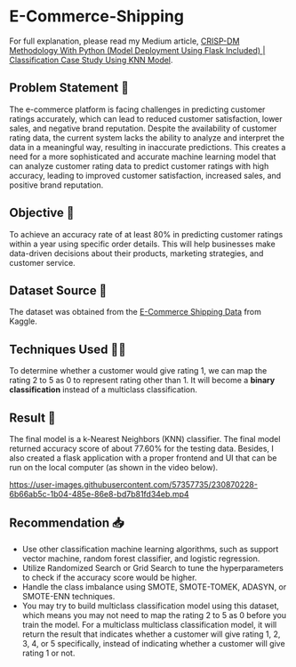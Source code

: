 # E-Commerce-Shipping
For full explanation, please read my Medium article, <a href="https://jadangpooiling.medium.com/crisp-dm-methodology-with-python-model-deployment-using-flask-included-classification-case-33b9e184f4e7">CRISP-DM Methodology With Python (Model Deployment Using Flask Included) | Classification Case Study Using KNN Model</a>.

## Problem Statement 🤩
The e-commerce platform is facing challenges in predicting customer ratings accurately, which can lead to reduced customer satisfaction, lower sales, and negative brand reputation. Despite the availability of customer rating data, the current system lacks the ability to analyze and interpret the data in a meaningful way, resulting in inaccurate predictions. This creates a need for a more sophisticated and accurate machine learning model that can analyze customer rating data to predict customer ratings with high accuracy, leading to improved customer satisfaction, increased sales, and positive brand reputation.

## Objective 🤔
To achieve an accuracy rate of at least 80% in predicting customer ratings within a year using specific order details. This will help businesses make data-driven decisions about their products, marketing strategies, and customer service.

## Dataset Source 📅
The dataset was obtained from the <a href ="https://www.kaggle.com/datasets/prachi13/customer-analytics">E-Commerce Shipping Data</a> from Kaggle. 

## Techniques Used 🕵️‍♀️
To determine whether a customer would give rating 1, we can map the rating 2 to 5 as 0 to represent rating other than 1. It will become a <b>binary classification</b>  instead of a multiclass classification. 

## Result 🔎
The final model is a k-Nearest Neighbors (KNN) classifier. The final model returned accuracy score of about 77.60% for the testing data. Besides, I also created a flask application with a proper frontend and UI that can be run on the local computer (as shown in the video below).


https://user-images.githubusercontent.com/57357735/230870228-6b66ab5c-1b04-485e-86e8-bd7b81fd34eb.mp4


## Recommendation 📥
* Use other classification machine learning algorithms, such as support vector machine, random forest classifier, and logistic regression. 
* Utilize Randomized Search or Grid Search to tune the hyperparameters to check if the accuracy score would be higher.
* Handle the class imbalance using SMOTE, SMOTE-TOMEK, ADASYN, or SMOTE-ENN techniques.  
* You may try to build multiclass classification model using this dataset, which means you may not need to map the rating 2 to 5 as 0 before you train the model. For a multiclass multiclass classification model, it will return the result that indicates whether a customer will give rating 1, 2, 3, 4, or 5 specifically, instead of indicating whether a customer will give rating 1 or not.  
